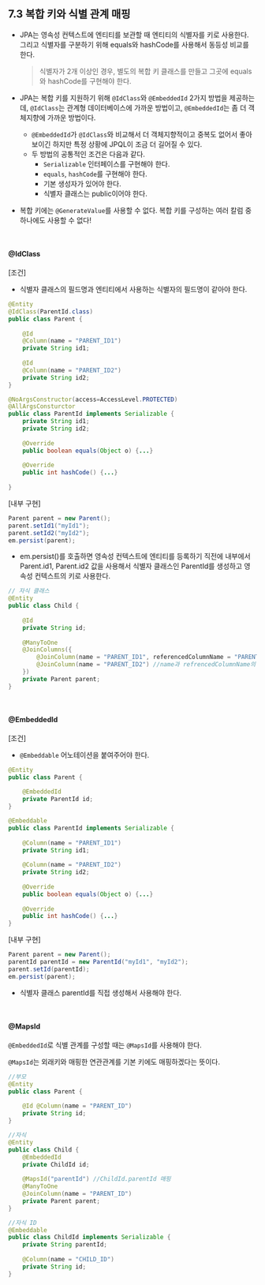 ## 7.3 복합 키와 식별 관계 매핑

+ JPA는 영속성 컨텍스트에 엔티티를 보관할 때 엔티티의 식별자를 키로 사용한다. 그리고 식별자를 구분하기 위해 equals와 hashCode를 사용해서 동등성 비교를 한다.

  > 식별자가 2개 이상인 경우, 별도의 복합 키 클래스를 만들고 그곳에 equals와 hashCode를 구현해야 한다.

+ JPA는 복합 키를 지원하기 위해 `@IdClass`와 `@EmbeddedId` 2가지 방법을 제공하는데, `@IdClass`는 관계형 데이터베이스에 가까운 방법이고, `@EmbeddedId`는 좀 더 객체지향에 가까운 방법이다.
  + `@EmbeddedId`가 `@IdClass`와 비교해서 더 객체지향적이고 중복도 없어서 좋아보이긴 하지만 특정 상황에 JPQL이 조금 더 길어질 수 있다.
  + 두 방법의 공통적인 조건은 다음과 같다.
    + `Serializable` 인터페이스를 구현해야 한다.
    + `equals`, `hashCode`를 구현해야 한다.
    + 기본 생성자가 있어야 한다.
    + 식별자 클래스는 public이어야 한다.

+ 복합 키에는 `@GenerateValue`를 사용할 수 없다. 복합 키를 구성하는 여러 칼럼 중 하나에도 사용할 수 없다!

<br>

#### @IdClass

[조건]

+ 식별자 클래스의 필드명과 엔티티에서 사용하는 식별자의 필드명이 같아야 한다.

```java
@Entity
@IdClass(ParentId.class)
public class Parent {
    
    @Id
    @Column(name = "PARENT_ID1")
    private String id1;
    
    @Id
    @Column(name = "PARENT_ID2")
    private String id2;
}

@NoArgsConstructor(access=AccessLevel.PROTECTED)
@AllArgsConsturctor
public class ParentId implements Serializable {
    private String id1;
    private String id2;
    
    @Override
    public boolean equals(Object o) {...}
    
    @Override
    public int hashCode() {...}
    
}
```

[내부 구현]

```java
Parent parent = new Parent();
parent.setId1("myId1");
parent.setId2("myId2");
em.persist(parent);
```

+ em.persist()를 호출하면 영속성 컨텍스트에 엔티티를 등록하기 직전에 내부에서 Parent.id1, Parent.id2 값을 사용해서 식별자 클래스인 ParentId를 생성하고 영속성 컨텍스트의 키로 사용한다.

```java
// 자식 클래스
@Entity
public class Child {
    
    @Id
    private String id;
    
    @ManyToOne
    @JoinColumns({
        @JoinColumn(name = "PARENT_ID1", referencedColumnName = "PARENT_ID1"),
        @JoinColumn(name = "PARENT_ID2") //name과 refrencedColumnName의 값이 같으면 생략 가능
    })
    private Parent parent;
}
```

<br>

#### @EmbeddedId

[조건]

+ `@Embeddable` 어노테이션을 붙여주어야 한다.

```java
@Entity
public class Parent {
    
    @EmbeddedId
    private ParentId id;
}

@Embeddable
public class ParentId implements Serializable {
    
    @Column(name = "PARENT_ID1")
    private String id1;
    
    @Column(name = "PARENT_ID2")
    private String id2;
    
    @Override
    public boolean equals(Object o) {...}
    
    @Override
    public int hashCode() {...}
}
```

[내부 구현]

```java
Parent parent = new Parent();
parentId parentId = new ParentId("myId1", "myId2");
parent.setId(parentId);
em.persist(parent);
```

+ 식별자 클래스 parentId를 직접 생성해서 사용해야 한다.

<br>

#### @MapsId

`@EmbeddedId`로 식별 관계를 구성할 때는 `@MapsId`를 사용해야 한다.

`@MapsId`는 외래키와 매핑한 연관관계를 기본 키에도 매핑하겠다는 뜻이다.

```java
//부모
@Entity
public class Parent {
    
    @Id @Column(name = "PARENT_ID")
    private String id;
}

//자식
@Entity
public class Child {
    @EmbeddedId
    private ChildId id;
    
    @MapsId("parentId") //ChildId.parentId 매핑
    @ManyToOne
    @JoinColumn(name = "PARENT_ID")
    private Parent parent;
}

//자식 ID
@Embeddable
public class ChildId implements Serializable {
    private String parentId;
    
    @Column(name = "CHILD_ID")
    private String id;
}
```